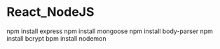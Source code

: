 # React_NodeJS

npm install express
npm install mongoose
npm install body-parser
npm install bcrypt
bpm install nodemon
